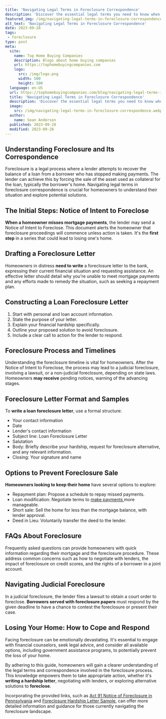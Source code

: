 ```yaml
---
title: 'Navigating Legal Terms in Foreclosure Correspondence'
description: 'Discover the essential legal terms you need to know when dealing with foreclosure correspondence. A helpful guide for the curious homeowner.'
featured_img: /img/navigating-legal-terms-in-foreclosure-correspondence.webp
alt_text: 'Navigating Legal Terms in Foreclosure Correspondence'
date: 2023-09-28
tags:
 - foreclosure
type: post
meta:
  site:
    name: Top Home Buying Companies
    description: Blogs about home buying companies
    url: https://tophomebuyingcompanies.com
    logo:
      src: /img/logo.png
      width: 500
      height: 500
  language: en-US
  url: https://tophomebuyingcompanies.com/blog/navigating-legal-terms-in-foreclosure-correspondence
  title: 'Navigating Legal Terms in Foreclosure Correspondence'
  description: 'Discover the essential legal terms you need to know when dealing with foreclosure correspondence. A helpful guide for the curious homeowner.'
  image:
    src: /img/navigating-legal-terms-in-foreclosure-correspondence.webp
  author:
    name: Sean Anderson
  published: 2023-09-28
  modified: 2023-09-28
---
```



## Understanding Foreclosure and Its Correspondence

Foreclosure is a legal process where a lender attempts to recover the balance of a loan from a borrower who has stopped making payments. The lender can achieve this by forcing the sale of the asset used as collateral for the loan, typically the borrower's home. Navigating legal terms in foreclosure correspondence is crucial for homeowners to understand their situation and explore potential solutions.

## The Initial Steps: Notice of Intent to Foreclose

**When a homeowner misses mortgage payments**, the lender may send a Notice of Intent to Foreclose. This document alerts the homeowner that foreclosure proceedings will commence unless action is taken. It's the **first step** in a series that could lead to losing one's home.

## Drafting a Foreclosure Letter

Homeowners in distress **need to write** a foreclosure letter to the bank, expressing their current financial situation and requesting assistance. An effective letter should detail why you're unable to meet mortgage payments and any efforts made to remedy the situation, such as seeking a repayment plan.

## Constructing a Loan Foreclosure Letter

1. Start with personal and loan account information.
2. State the purpose of your letter.
3. Explain your financial hardship specifically.
4. Outline your proposed solution to avoid foreclosure.
5. Include a clear call to action for the lender to respond.

## Foreclosure Process and Timelines

Understanding the foreclosure timeline is vital for homeowners. After the Notice of Intent to Foreclose, the process may lead to a judicial foreclosure, involving a lawsuit, or a non-judicial foreclosure, depending on state laws. Homeowners **may receive** pending notices, warning of the advancing stages.

## Foreclosure Letter Format and Samples

To **write a loan foreclosure letter**, use a formal structure:
  - Your contact information
  - Date
  - Lender's contact information
  - Subject line: Loan Foreclosure Letter
  - Salutation
  - Body: Briefly describe your hardship, request for foreclosure alternative, and any relevant information.
  - Closing: Your signature and name

## Options to Prevent Foreclosure Sale

**Homeowners looking to keep their home** have several options to explore:
  - Repayment plan: Propose a schedule to repay missed payments.
  - Loan modification: Negotiate terms to [make   payments  ](https://tophomebuyingcompanies.com/blog/foreclosure-prevention-steps-to-take-before-the-letter)more manageable.
  - Short sale: Sell the home for less than the mortgage balance, with lender approval.
  - Deed in Lieu: Voluntarily transfer the deed to the lender.

## FAQs About Foreclosure

Frequently asked questions can provide homeowners with quick information regarding their mortgage and the foreclosure procedure. These address common concerns such as how to negotiate with lenders, the impact of foreclosure on credit scores, and the rights of a borrower in a joint account.

## Navigating Judicial Foreclosure

In a judicial foreclosure, the lender files a lawsuit to obtain a court order to foreclose. **Borrowers served with foreclosure papers** must respond by the given deadline to have a chance to contest the foreclosure or present their case.

## Losing Your Home: How to Cope and Respond

Facing foreclosure can be emotionally devastating. It's essential to engage with financial counselors, seek legal advice, and consider all available options, including government assistance programs, to potentially prevent the loss of your home.

By adhering to this guide, homeowners will gain a clearer understanding of the legal terms and correspondence involved in the foreclosure process. This knowledge empowers them to take appropriate action, whether it's **writing a hardship letter**, negotiating with lenders, or exploring alternative solutions to **foreclose**.

Incorporating the provided links, such as [Act 91 Notice of Foreclosure in Pennsylvania](https://www.youngmarrlaw.com/what-is-the-act-91-notice-of-foreclosure-in-pennsylvania/) and [Foreclosure Hardship Letter Sample](https://www.streetdirectory.com/travel_guide/64226/foreclosures/foreclosure_hardship_letter_sample_for_loss_mitigation.html), can offer more detailed information and guidance for those currently navigating the foreclosure landscape.